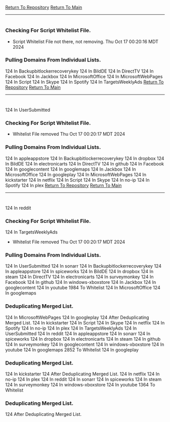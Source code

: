 [Return To Repository](https://github.com/DigitalWarrior/piholeparser/)
[Return To Main](https://github.com/DigitalWarrior/piholeparser/blob/master/RecentRunLogs/Mainlog.md)
____________________________________
# 
### Checking For Script Whitelist File.
* Script Whitelist File not there, not removing. Thu Oct 17 00:20:16 MDT 2024
### Pulling Domains From Individual Lists.
124 In Backupbitlockerrecoverykey
124 In BildDE
124 In DirectTV
124 In Facebook
124 In Jackbox
124 In MicrosoftOffice
124 In MicrosoftWebPages
124 In Script
124 In Skype
124 In Spotify
124 In TargetsWeeklyAds
[Return To Repository](https://github.com/DigitalWarrior/piholeparser/)
[Return To Main](https://github.com/DigitalWarrior/piholeparser/blob/master/RecentRunLogs/Mainlog.md)
____________________________________
# 
124 In UserSubmitted
### Checking For Script Whitelist File.
* Whitelist File removed Thu Oct 17 00:20:17 MDT 2024
### Pulling Domains From Individual Lists.
124 In appleappstore
124 In Backupbitlockerrecoverykey
124 In dropbox
124 In BildDE
124 In electronicarts
124 In DirectTV
124 In github
124 In Facebook
124 In googlecontent
124 In googlemaps
124 In Jackbox
124 In MicrosoftOffice
124 In googleplay
124 In MicrosoftWebPages
124 In kickstarter
124 In netflix
124 In Script
124 In Skype
124 In no-ip
124 In Spotify
124 In plex
[Return To Repository](https://github.com/DigitalWarrior/piholeparser/)
[Return To Main](https://github.com/DigitalWarrior/piholeparser/blob/master/RecentRunLogs/Mainlog.md)
____________________________________
# 
124 In reddit
### Checking For Script Whitelist File.
124 In TargetsWeeklyAds
* Whitelist File removed Thu Oct 17 00:20:17 MDT 2024
### Pulling Domains From Individual Lists.
124 In UserSubmitted
124 In sonarr
124 In Backupbitlockerrecoverykey
124 In appleappstore
124 In spiceworks
124 In BildDE
124 In dropbox
124 In steam
124 In DirectTV
124 In electronicarts
124 In surveymonkey
124 In Facebook
124 In github
124 In windows-xboxstore
124 In Jackbox
124 In googlecontent
124 In youtube
1984 To Whitelist
124 In MicrosoftOffice
124 In googlemaps
### Deduplicating Merged List.
124 In MicrosoftWebPages
124 In googleplay
124 After Deduplicating Merged List.
124 In kickstarter
124 In Script
124 In Skype
124 In netflix
124 In Spotify
124 In no-ip
124 In plex
124 In TargetsWeeklyAds
124 In UserSubmitted
124 In reddit
124 In appleappstore
124 In sonarr
124 In spiceworks
124 In dropbox
124 In electronicarts
124 In steam
124 In github
124 In surveymonkey
124 In googlecontent
124 In windows-xboxstore
124 In youtube
124 In googlemaps
2852 To Whitelist
124 In googleplay
### Deduplicating Merged List.
124 In kickstarter
124 After Deduplicating Merged List.
124 In netflix
124 In no-ip
124 In plex
124 In reddit
124 In sonarr
124 In spiceworks
124 In steam
124 In surveymonkey
124 In windows-xboxstore
124 In youtube
1364 To Whitelist
### Deduplicating Merged List.
124 After Deduplicating Merged List.
